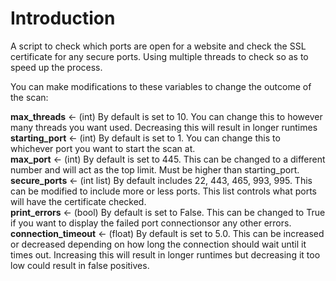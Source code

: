 # Introduction
A script to check which ports are open for a website and check the SSL certificate for any secure ports. Using multiple threads to check so as to speed up the process.
  
  
You can make modifications to these variables to change the outcome of the scan:  

**max_threads** <- (int) By default is set to 10. You can change this to however many threads you want used. Decreasing this will result in longer runtimes 
**starting_port** <- (int) By default is set to 1. You can change this to whichever port you want to start the scan at.  
**max_port** <- (int) By default is set to 445. This can be changed to a different number and will act as the top limit. Must be higher than starting_port.  
**secure_ports** <- (int list) By default includes 22, 443, 465, 993, 995. This can be modified to include more or less ports. This list controls what ports will have the certificate checked.  
**print_errors** <- (bool) By default is set to False. This can be changed to True if you want to display the failed port connectionsor any other errors.  
**connection_timeout** <- (float) By default is set to 5.0. This can be increased or decreased depending on how long the connection should wait until it times out. Increasing this will result in longer runtimes but decreasing it too low could result in false positives.

